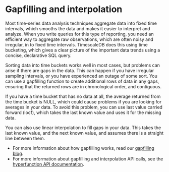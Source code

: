 # Gapfilling and interpolation
Most time-series data analysis techniques aggregate data into fixed time
intervals, which smooths the data and makes it easier to interpret and analyze.
When you write queries for this type of reporting, you need an efficient way to
aggregate raw observations, which are often noisy and irregular, in to fixed
time intervals. TimescaleDB does this using time bucketing, which gives a clear
picture of the important data trends using a concise, declarative SQL query.

Sorting data into time buckets works well in most cases, but problems can arise
if there are gaps in the data. This can happen if you have irregular sampling
intervals, or you have experienced an outage of some sort. You can use a
gapfilling function to create additional rows of data in any gaps, ensuring that
the returned rows are in chronological order, and contiguous.

If you have a time bucket that has no data at all, the average returned from the
time bucket is NULL, which could cause problems if you are looking for averages
in your data. To avoid this problem, you can use last value carried forward
(locf), which takes the last known value and uses it for the missing data.

You can also use linear interpolation to fill gaps in your data. This takes the
last known value, and the next known value, and assumes there is a straight line
between them.

*   For more information about how gapfilling works, read our
    [gapfilling blog][blog-gapfilling].
*   For more information about gapfilling and interpolation API calls, see the
    [hyperfunction API documentation][hyperfunctions-api-gapfilling].


[blog-gapfilling]: https://blog.timescale.com/blog/sql-functions-for-time-series-analysis/
[hyperfunctions-api-gapfilling]: /api/:currentVersion:/hyperfunctions/gapfilling-interpolation/
